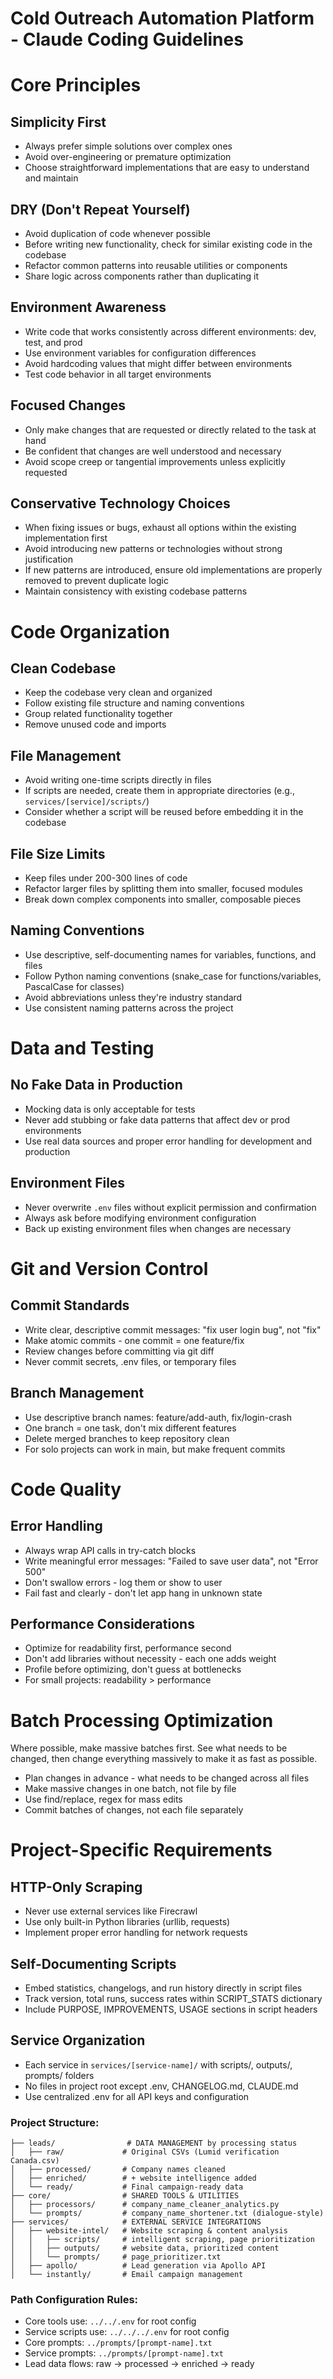 # Cold Outreach Automation Platform - Claude Coding Guidelines

# Core Principles

## Simplicity First
- Always prefer simple solutions over complex ones
- Avoid over-engineering or premature optimization
- Choose straightforward implementations that are easy to understand and maintain

## DRY (Don't Repeat Yourself)
- Avoid duplication of code whenever possible
- Before writing new functionality, check for similar existing code in the codebase
- Refactor common patterns into reusable utilities or components
- Share logic across components rather than duplicating it

## Environment Awareness
- Write code that works consistently across different environments: dev, test, and prod
- Use environment variables for configuration differences
- Avoid hardcoding values that might differ between environments
- Test code behavior in all target environments

## Focused Changes
- Only make changes that are requested or directly related to the task at hand
- Be confident that changes are well understood and necessary
- Avoid scope creep or tangential improvements unless explicitly requested

## Conservative Technology Choices
- When fixing issues or bugs, exhaust all options within the existing implementation first
- Avoid introducing new patterns or technologies without strong justification
- If new patterns are introduced, ensure old implementations are properly removed to prevent duplicate logic
- Maintain consistency with existing codebase patterns

# Code Organization

## Clean Codebase
- Keep the codebase very clean and organized
- Follow existing file structure and naming conventions
- Group related functionality together
- Remove unused code and imports

## File Management
- Avoid writing one-time scripts directly in files
- If scripts are needed, create them in appropriate directories (e.g., `services/[service]/scripts/`)
- Consider whether a script will be reused before embedding it in the codebase

## File Size Limits
- Keep files under 200-300 lines of code
- Refactor larger files by splitting them into smaller, focused modules
- Break down complex components into smaller, composable pieces

## Naming Conventions
- Use descriptive, self-documenting names for variables, functions, and files
- Follow Python naming conventions (snake_case for functions/variables, PascalCase for classes)
- Avoid abbreviations unless they're industry standard
- Use consistent naming patterns across the project

# Data and Testing

## No Fake Data in Production
- Mocking data is only acceptable for tests
- Never add stubbing or fake data patterns that affect dev or prod environments
- Use real data sources and proper error handling for development and production

## Environment Files
- Never overwrite `.env` files without explicit permission and confirmation
- Always ask before modifying environment configuration
- Back up existing environment files when changes are necessary

# Git and Version Control

## Commit Standards
- Write clear, descriptive commit messages: "fix user login bug", not "fix"
- Make atomic commits - one commit = one feature/fix
- Review changes before committing via git diff
- Never commit secrets, .env files, or temporary files

## Branch Management
- Use descriptive branch names: feature/add-auth, fix/login-crash
- One branch = one task, don't mix different features
- Delete merged branches to keep repository clean
- For solo projects can work in main, but make frequent commits

# Code Quality

## Error Handling
- Always wrap API calls in try-catch blocks
- Write meaningful error messages: "Failed to save user data", not "Error 500"
- Don't swallow errors - log them or show to user
- Fail fast and clearly - don't let app hang in unknown state

## Performance Considerations
- Optimize for readability first, performance second
- Don't add libraries without necessity - each one adds weight
- Profile before optimizing, don't guess at bottlenecks
- For small projects: readability > performance

# Batch Processing Optimization

Where possible, make massive batches first. See what needs to be changed, then change everything massively to make it as fast as possible.

- Plan changes in advance - what needs to be changed across all files
- Make massive changes in one batch, not file by file
- Use find/replace, regex for mass edits
- Commit batches of changes, not each file separately

# Project-Specific Requirements

## HTTP-Only Scraping
- Never use external services like Firecrawl
- Use only built-in Python libraries (urllib, requests)
- Implement proper error handling for network requests

## Self-Documenting Scripts
- Embed statistics, changelogs, and run history directly in script files
- Track version, total runs, success rates within SCRIPT_STATS dictionary
- Include PURPOSE, IMPROVEMENTS, USAGE sections in script headers

## Service Organization
- Each service in `services/[service-name]/` with scripts/, outputs/, prompts/ folders
- No files in project root except .env, CHANGELOG.md, CLAUDE.md
- Use centralized .env for all API keys and configuration

### Project Structure:
```
├── leads/                # DATA MANAGEMENT by processing status
│   ├── raw/             # Original CSVs (Lumid verification Canada.csv)
│   ├── processed/       # Company names cleaned
│   ├── enriched/        # + website intelligence added  
│   └── ready/           # Final campaign-ready data
├── core/                # SHARED TOOLS & UTILITIES
│   ├── processors/      # company_name_cleaner_analytics.py
│   └── prompts/         # company_name_shortener.txt (dialogue-style)
├── services/            # EXTERNAL SERVICE INTEGRATIONS
│   ├── website-intel/   # Website scraping & content analysis
│   │   ├── scripts/     # intelligent scraping, page prioritization  
│   │   ├── outputs/     # website data, prioritized content
│   │   └── prompts/     # page_prioritizer.txt
│   ├── apollo/          # Lead generation via Apollo API
│   └── instantly/       # Email campaign management
```

### Path Configuration Rules:
- Core tools use: `../../.env` for root config
- Service scripts use: `../../../.env` for root config  
- Core prompts: `../prompts/[prompt-name].txt`
- Service prompts: `../prompts/[prompt-name].txt` 
- Lead data flows: raw → processed → enriched → ready
